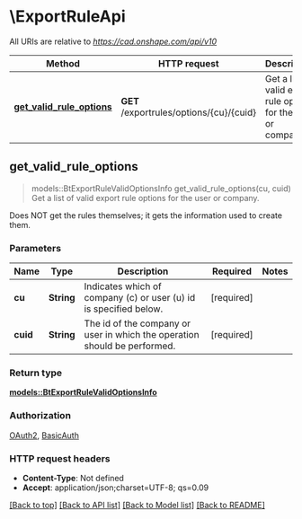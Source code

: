 # \ExportRuleApi

All URIs are relative to *https://cad.onshape.com/api/v10*

Method | HTTP request | Description
------------- | ------------- | -------------
[**get_valid_rule_options**](ExportRuleApi.md#get_valid_rule_options) | **GET** /exportrules/options/{cu}/{cuid} |  Get a list of valid export rule options for the user or company.



## get_valid_rule_options

> models::BtExportRuleValidOptionsInfo get_valid_rule_options(cu, cuid)
 Get a list of valid export rule options for the user or company.

Does NOT get the rules themselves; it gets the information used to create them.

### Parameters


Name | Type | Description  | Required | Notes
------------- | ------------- | ------------- | ------------- | -------------
**cu** | **String** | Indicates which of company (c) or user (u) id is specified below. | [required] |
**cuid** | **String** | The id of the company or user in which the operation should be performed. | [required] |

### Return type

[**models::BtExportRuleValidOptionsInfo**](BTExportRuleValidOptionsInfo.md)

### Authorization

[OAuth2](../README.md#OAuth2), [BasicAuth](../README.md#BasicAuth)

### HTTP request headers

- **Content-Type**: Not defined
- **Accept**: application/json;charset=UTF-8; qs=0.09

[[Back to top]](#) [[Back to API list]](../README.md#documentation-for-api-endpoints) [[Back to Model list]](../README.md#documentation-for-models) [[Back to README]](../README.md)

